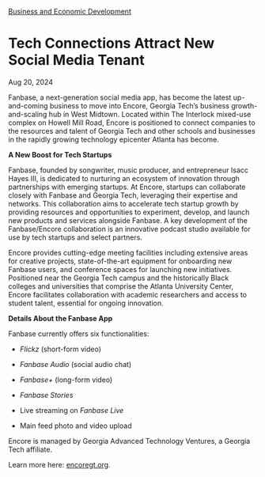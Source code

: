 [Business and Economic Development](https://www.gatech.edu/news/topic/business-and-economic-development)

# Tech Connections Attract New Social Media Tenant

Aug 20, 2024


Fanbase, a next-generation social media app, has become the latest up-and-coming business to move into Encore, Georgia Tech’s business growth-and-scaling hub in West Midtown. Located within The Interlock mixed-use complex on Howell Mill Road, Encore is positioned to connect companies to the resources and talent of Georgia Tech and other schools and businesses in the rapidly growing technology epicenter Atlanta has become.

**A New Boost for Tech Startups**

Fanbase, founded by songwriter, music producer, and entrepreneur Isacc Hayes III, is dedicated to nurturing an ecosystem of innovation through partnerships with emerging startups. At Encore, startups can collaborate closely with Fanbase and Georgia Tech, leveraging their expertise and networks. This collaboration aims to accelerate tech startup growth by providing resources and opportunities to experiment, develop, and launch new products and services alongside Fanbase. A key development of the Fanbase/Encore collaboration is an innovative podcast studio available for use by tech startups and select partners.

Encore provides cutting-edge meeting facilities including extensive areas for creative projects, state-of-the-art equipment for onboarding new Fanbase users, and conference spaces for launching new initiatives. Positioned near the Georgia Tech campus and the historically Black colleges and universities that comprise the Atlanta University Center, Encore facilitates collaboration with academic researchers and access to student talent, essential for ongoing innovation.

**Details About the Fanbase App**

Fanbase currently offers six functionalities:

- _Flickz_ (short-form video)

- _Fanbase Audio_ (social audio chat)

- _Fanbase+_ (long-form video)

- _Fanbase Stories_

- Live streaming on _Fanbase Live_

- Main feed photo and video upload

Encore is managed by Georgia Advanced Technology Ventures, a Georgia Tech affiliate.

Learn more here: [encoregt.org](https://www.encoregt.org/).